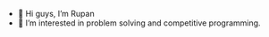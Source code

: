 - 👋 Hi guys, I’m Rupan
- 👀 I’m interested in problem solving and competitive programming.

<!---
ruppo-912116/ruppo-912116 is a ✨ special ✨ repository because its `README.md` (this file) appears on your GitHub profile.
You can click the Preview link to take a look at your changes.
--->
